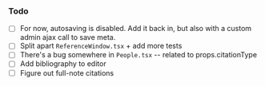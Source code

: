### Todo
- [ ] For now, autosaving is disabled. Add it back in, but also with a custom admin ajax call to save meta.
- [ ] Split apart `ReferenceWindow.tsx` + add more tests
- [ ] There's a bug somewhere in `People.tsx` -- related to props.citationType
- [ ] Add bibliography to editor
- [ ] Figure out full-note citations
